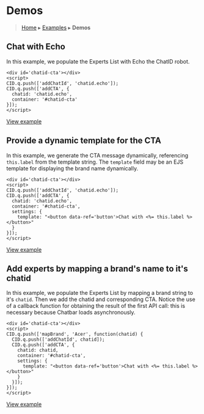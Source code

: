 Demos
=====

> [Home](index.md) ▸ [Examples](index.md#Examples) ▸ **Demos**

## Chat with Echo

In this example, we populate the Experts List with Echo the ChatID robot.

```
<div id='chatid-cta'></div>
<script>
CID.q.push(['addChatId', 'chatid.echo']);
CID.q.push(['addCTA', {
  chatid: 'chatid.echo',
  container: '#chatid-cta'
}]);
</script>
```

[View example](https://s3.amazonaws.com/chatid-mojo/g/context/docs-echo/index.html)

## Provide a dynamic template for the CTA

In this example, we generate the CTA message dynamically, referencing `this.label` from the template string. The `template` field may be an EJS template for displaying the brand name dynamically.

```
<div id='chatid-cta'></div>
<script>
CID.q.push(['addChatId', 'chatid.echo']);
CID.q.push(['addCTA', {
  chatid: 'chatid.echo',
  container: '#chatid-cta',
  settings: {
    template: "<button data-ref='button'>Chat with <%= this.label %></button>"
  }
}]);
</script>
```

[View example](https://s3.amazonaws.com/chatid-mojo/g/context/docs-cta/index.html)

## Add experts by mapping a brand's name to it's chatid

In this example, we populate the Experts List by mapping a brand string to it's `chatid`. Then we add the chatid and corresponding CTA. Notice the use of a callback function for obtaining the result of the first API call: this is necessary because Chatbar loads asynchronously.

```
<div id='chatid-cta'></div>
<script>
CID.q.push(['mapBrand', 'Acer', function(chatid) {
  CID.q.push(['addChatId', chatid]);
  CID.q.push(['addCTA', {
    chatid: chatid,
    container: '#chatid-cta',
    settings: {
      template: "<button data-ref='button'>Chat with <%= this.label %></button>"
    }
  }]);
}]);
</script>
```

[View example](https://s3.amazonaws.com/chatid-mojo/g/context/docs-basic/index.html)
